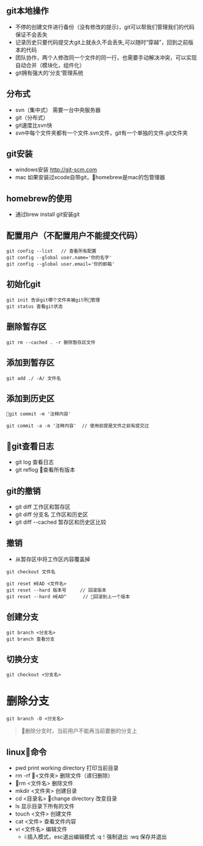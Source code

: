 ## git本地操作
- 不停的创建文件进行备份（没有修改的提示)，git可以帮我们管理我们的代码保证不会丢失
- 记录历史只要代码提交大git上就永久不会丢失,可以随时“穿越”，回到之前版本的代码
- 团队协作，两个人修改同一个文件的同一行，也需要手动解决冲突，可以实现自动合并（模块化，组件化）
- git拥有强大的’分支‘管理系统

## 分布式
- svn（集中式） 需要一台中央服务器
- git（分布式）
- git速度比svn快
- svn中每个文件夹都有一个文件.svn文件，git有一个单独的文件.git文件夹


## git安装
- windows安装 http://git-scm.com
- mac 如果安装过xcode自带git，homebrew是mac的包管理器

## homebrew的使用
- 通过brew install git安装git

## 配置用户（不配置用户不能提交代码）
```
git config --list   // 查看所有配置
git config --global user.name='你的名字'
git config --global user.email='你的邮箱'
```

## 初始化git
```
git init 告诉git哪个文件夹被git所管理
git status 查看git状态
```

## 删除暂存区
```
git rm --cached . -r 删除暂存区文件
```

## 添加到暂存区
```
git add ./ -A/ 文件名
```
## 添加到历史区
```
git commit -m '注释内容'
```
```
git commit -a -m '注释内容'  // 使用前提是文件之前有提交过
```

## git查看日志
- git log   查看日志
- git reflog  查看所有版本

## git的撤销
- git diff 工作区和暂存区
- git diff 分支名      工作区和历史区
- git diff --cached     暂存区和历史区比较

## 撤销
- 从暂存区中将工作区内容覆盖掉
```
git checkout 文件名
```
```
git reset HEAD <文件名>
git reset --hard 版本号     // 回滚版本
git reset --hard HEAD^      // 回滚到上一个版本
```

## 创建分支
```
git branch <分支名>
git branch 查看分支
```

## 切换分支
```
git checkout <分支名>
```

# 删除分支
```
git branch -D <分支名>
```
> 删除分支时，当前用户不能再当前要删的分支上

## linux命令
- pwd print working directory 打印当前目录
- rm -rf <文件夹> 删除文件（递归删除）
- rm <文件名> 删除文件
- mkdir <文件夹> 创建目录
- cd <目录名> change directory 改变目录
- ls 显示目录下所有的文件
- touch <文件> 创建文件
- cat <文件> 查看文件内容
- vi <文件名> 编辑文件
    - i:插入模式，esc退出编辑模式 :q！强制退出
    :wq 保存并退出

